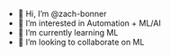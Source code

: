 - 👋 Hi, I’m @zach-bonner
- 👀 I’m interested in Automation + ML/AI
- 🌱 I’m currently learning ML
- 💞️ I’m looking to collaborate on ML

<!---
zach-bonner/zach-bonner is a ✨ special ✨ repository because its `README.md` (this file) appears on your GitHub profile.
You can click the Preview link to take a look at your changes.
--->

